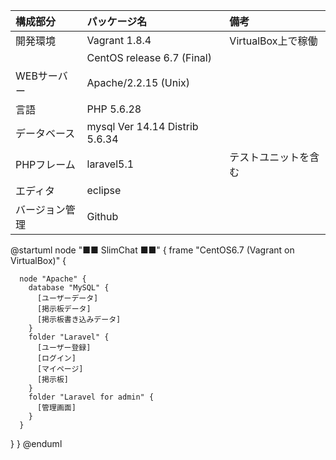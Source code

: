 | 構成部分 | パッケージ名 | 備考 |
|:-----------|:------------|:------------|
| 開発環境 | Vagrant 1.8.4 | VirtualBox上で稼働 |
|  | CentOS release 6.7 (Final) |  |
| WEBサーバー | Apache/2.2.15 (Unix) |  |
| 言語 | PHP 5.6.28 |  |
| データベース | mysql  Ver 14.14 Distrib 5.6.34 |  |
| PHPフレーム | laravel5.1 | テストユニットを含む |
| エディタ | eclipse |  |
| バージョン管理 | Github |  |



@startuml
node "■■ SlimChat ■■" {
  frame "CentOS6.7 (Vagrant on VirtualBox)" {



      node "Apache" {
        database "MySQL" {
          [ユーザーデータ]
          [掲示板データ]
          [掲示板書き込みデータ]
        }
        folder "Laravel" {
          [ユーザー登録]
          [ログイン]
          [マイページ]
          [掲示板]
        }
        folder "Laravel for admin" {
          [管理画面]
        }
      }


  }
}
@enduml





